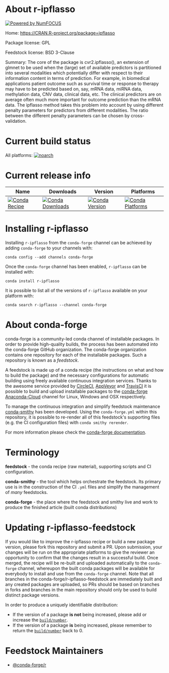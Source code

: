 About r-ipflasso
================

[![Powered by NumFOCUS](https://img.shields.io/badge/powered%20by-NumFOCUS-orange.svg?style=flat&colorA=E1523D&colorB=007D8A)](http://numfocus.org)

Home: https://CRAN.R-project.org/package=ipflasso

Package license: GPL

Feedstock license: BSD 3-Clause

Summary: The core of the package is cvr2.ipflasso(), an extension of glmnet to be used when the (large) set of available predictors is partitioned into several modalities which potentially differ with respect to their information content in terms of prediction. For example, in biomedical applications patient outcome such as survival time or response to therapy may have to be predicted based on, say, mRNA data, miRNA data, methylation data, CNV data, clinical data, etc. The clinical predictors are on average often much more important for outcome prediction than the mRNA data. The ipflasso method takes this problem into account by using different penalty parameters for predictors from different modalities. The ratio between the different penalty parameters can be chosen by cross-validation.



Current build status
====================

All platforms:
[![noarch](https://img.shields.io/circleci/project/github/conda-forge/r-ipflasso-feedstock/master.svg?label=noarch)](https://circleci.com/gh/conda-forge/r-ipflasso-feedstock)

Current release info
====================

| Name | Downloads | Version | Platforms |
| --- | --- | --- | --- |
| [![Conda Recipe](https://img.shields.io/badge/recipe-r--ipflasso-green.svg)](https://anaconda.org/conda-forge/r-ipflasso) | [![Conda Downloads](https://img.shields.io/conda/dn/conda-forge/r-ipflasso.svg)](https://anaconda.org/conda-forge/r-ipflasso) | [![Conda Version](https://img.shields.io/conda/vn/conda-forge/r-ipflasso.svg)](https://anaconda.org/conda-forge/r-ipflasso) | [![Conda Platforms](https://img.shields.io/conda/pn/conda-forge/r-ipflasso.svg)](https://anaconda.org/conda-forge/r-ipflasso) |

Installing r-ipflasso
=====================

Installing `r-ipflasso` from the `conda-forge` channel can be achieved by adding `conda-forge` to your channels with:

```
conda config --add channels conda-forge
```

Once the `conda-forge` channel has been enabled, `r-ipflasso` can be installed with:

```
conda install r-ipflasso
```

It is possible to list all of the versions of `r-ipflasso` available on your platform with:

```
conda search r-ipflasso --channel conda-forge
```


About conda-forge
=================

conda-forge is a community-led conda channel of installable packages.
In order to provide high-quality builds, the process has been automated into the
conda-forge GitHub organization. The conda-forge organization contains one repository
for each of the installable packages. Such a repository is known as a *feedstock*.

A feedstock is made up of a conda recipe (the instructions on what and how to build
the package) and the necessary configurations for automatic building using freely
available continuous integration services. Thanks to the awesome service provided by
[CircleCI](https://circleci.com/), [AppVeyor](https://www.appveyor.com/)
and [TravisCI](https://travis-ci.org/) it is possible to build and upload installable
packages to the [conda-forge](https://anaconda.org/conda-forge)
[Anaconda-Cloud](https://anaconda.org/) channel for Linux, Windows and OSX respectively.

To manage the continuous integration and simplify feedstock maintenance
[conda-smithy](https://github.com/conda-forge/conda-smithy) has been developed.
Using the ``conda-forge.yml`` within this repository, it is possible to re-render all of
this feedstock's supporting files (e.g. the CI configuration files) with ``conda smithy rerender``.

For more information please check the [conda-forge documentation](https://conda-forge.org/docs/).

Terminology
===========

**feedstock** - the conda recipe (raw material), supporting scripts and CI configuration.

**conda-smithy** - the tool which helps orchestrate the feedstock.
                   Its primary use is in the construction of the CI ``.yml`` files
                   and simplify the management of *many* feedstocks.

**conda-forge** - the place where the feedstock and smithy live and work to
                  produce the finished article (built conda distributions)


Updating r-ipflasso-feedstock
=============================

If you would like to improve the r-ipflasso recipe or build a new
package version, please fork this repository and submit a PR. Upon submission,
your changes will be run on the appropriate platforms to give the reviewer an
opportunity to confirm that the changes result in a successful build. Once
merged, the recipe will be re-built and uploaded automatically to the
`conda-forge` channel, whereupon the built conda packages will be available for
everybody to install and use from the `conda-forge` channel.
Note that all branches in the conda-forge/r-ipflasso-feedstock are
immediately built and any created packages are uploaded, so PRs should be based
on branches in forks and branches in the main repository should only be used to
build distinct package versions.

In order to produce a uniquely identifiable distribution:
 * If the version of a package **is not** being increased, please add or increase
   the [``build/number``](https://conda.io/docs/user-guide/tasks/build-packages/define-metadata.html#build-number-and-string).
 * If the version of a package **is** being increased, please remember to return
   the [``build/number``](https://conda.io/docs/user-guide/tasks/build-packages/define-metadata.html#build-number-and-string)
   back to 0.

Feedstock Maintainers
=====================

* [@conda-forge/r](https://github.com/conda-forge/r/)

